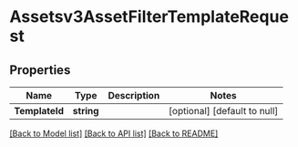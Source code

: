 # Assetsv3AssetFilterTemplateRequest

## Properties
Name | Type | Description | Notes
------------ | ------------- | ------------- | -------------
**TemplateId** | **string** |  | [optional] [default to null]

[[Back to Model list]](../README.md#documentation-for-models) [[Back to API list]](../README.md#documentation-for-api-endpoints) [[Back to README]](../README.md)

